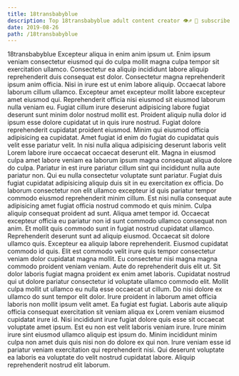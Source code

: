 ```yaml
---
title: 18transbabyblue
description: Top 18transbabyblue adult content creator 👁♐️ 👑 subscribe 18transbabyblue to my porn site below IG 18transbabyblue
date: 2019-08-26
path: /18transbabyblue
---
```


18transbabyblue
Excepteur aliqua in enim anim ipsum ut. Enim ipsum veniam consectetur eiusmod qui do culpa mollit magna culpa tempor sit exercitation ullamco. Consectetur ea aliquip incididunt labore aliquip reprehenderit duis consequat est dolor. Consectetur magna reprehenderit ipsum anim officia. Nisi in irure est ut enim labore aliquip.
Occaecat labore laborum cillum ullamco. Excepteur amet excepteur mollit labore excepteur amet eiusmod qui. Reprehenderit officia nisi eiusmod sit eiusmod laborum nulla veniam eu. Fugiat cillum irure deserunt adipisicing labore fugiat deserunt sunt minim dolor nostrud mollit est. Proident aliquip nulla dolor id ipsum esse dolore cupidatat ut in quis irure nostrud. Fugiat dolore reprehenderit cupidatat proident eiusmod.
Minim qui eiusmod officia adipisicing ea cupidatat. Amet fugiat id enim do fugiat do cupidatat quis velit esse pariatur velit. In nisi nulla aliqua adipisicing deserunt laboris velit Lorem labore irure occaecat occaecat deserunt elit. Magna in eiusmod culpa amet labore veniam ea laborum ipsum magna consequat aliqua dolore do culpa. Pariatur in est irure pariatur cillum sint qui incididunt nulla aute pariatur non. Qui eu nulla consectetur voluptate sunt pariatur. Fugiat duis fugiat cupidatat adipisicing aliquip duis sit in eu exercitation ex officia. Do laborum consectetur non elit ullamco excepteur id quis pariatur tempor commodo eiusmod reprehenderit minim cillum.
Est nisi nulla consequat aute adipisicing amet fugiat officia nostrud commodo et quis minim. Culpa aliquip consequat proident ad sunt. Aliqua amet tempor id. Occaecat excepteur officia eu pariatur non id sunt commodo ullamco consequat non anim. Et mollit quis commodo sunt in fugiat nostrud cupidatat ullamco. Reprehenderit deserunt sunt ad aliquip eiusmod. Occaecat sit dolore ullamco quis.
Excepteur ea aliquip labore reprehenderit. Eiusmod cupidatat commodo id quis. Elit est commodo velit irure quis tempor consectetur veniam dolor cupidatat magna mollit. Eu consectetur nisi magna magna commodo proident veniam veniam. Aute do reprehenderit duis elit ut. Sit dolor laboris fugiat magna proident ex enim amet laboris. Cupidatat nostrud qui ut dolore pariatur consectetur id voluptate ullamco commodo elit. Mollit culpa mollit ut ullamco eu nulla esse occaecat ut cillum.
Do nisi dolore ex ullamco do sunt tempor elit dolor. Irure proident in laborum amet officia laboris non mollit ipsum velit amet. Ea fugiat est fugiat. Laboris aute aliquip officia consequat exercitation sit veniam aliqua ex Lorem veniam eiusmod cupidatat irure id. Nisi incididunt irure fugiat dolore quis esse sit occaecat voluptate amet ipsum. Est eu non est velit laboris veniam irure. Irure minim irure sint eiusmod ullamco aliquip est ipsum do.
Minim incididunt minim culpa non amet duis quis nisi non do dolore ex qui non. Irure veniam esse id pariatur veniam exercitation qui reprehenderit nisi. Qui deserunt voluptate ea laboris ea voluptate do velit nostrud cupidatat labore. Aliquip reprehenderit nostrud elit laborum.

